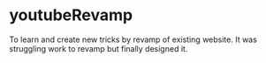 # youtubeRevamp
To learn and create new tricks by revamp of existing website. It was struggling work to revamp but finally designed it. 
